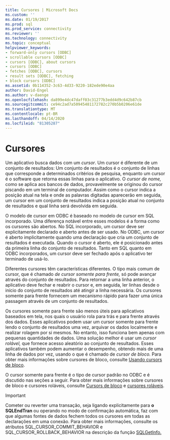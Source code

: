 ```yaml
---
title: Cursores | Microsoft Docs
ms.custom: ''
ms.date: 01/19/2017
ms.prod: sql
ms.prod_service: connectivity
ms.reviewer: ''
ms.technology: connectivity
ms.topic: conceptual
helpviewer_keywords:
- forward-only cursors [ODBC]
- scrollable cursors [ODBC]
- cursors [ODBC], about cursors
- cursors [ODBC]
- fetches [ODBC], cursors
- result sets [ODBC], fetching
- block cursors [ODBC]
ms.assetid: 0b114352-3c63-4d33-9220-182ede90e4aa
author: David-Engel
ms.author: v-daenge
ms.openlocfilehash: da899e4dc47daff03c31277b3edd4d9c642b87cb
ms.sourcegitcommit: ce94c2ad7a50945481172782c270b5b0206e61de
ms.translationtype: MT
ms.contentlocale: pt-BR
ms.lasthandoff: 04/14/2020
ms.locfileid: "81305287"
---
```

# <a name="cursors"></a>Cursores
Um aplicativo busca dados com um *cursor*. Um cursor é diferente de um conjunto de resultados: Um conjunto de resultados é o conjunto de linhas que corresponde a determinados critérios de pesquisa, enquanto um cursor é o software que retorna essas linhas para o aplicativo. O *cursor de nome,* como se aplica aos bancos de dados, provavelmente se originou do cursor piscando em um terminal de computador. Assim como o cursor indica a posição atual na tela e onde as palavras digitadas aparecerão em seguida, um cursor em um conjunto de resultados indica a posição atual no conjunto de resultados e qual linha será devolvida em seguida.  
  
 O modelo de cursor em ODBC é baseado no modelo de cursor em SQL incorporado. Uma diferença notável entre esses modelos é a forma como os cursores são abertos. No SQL incorporado, um cursor deve ser explicitamente declarado e aberto antes de ser usado. No ODBC, um cursor é aberto implicitamente quando uma declaração que cria um conjunto de resultados é executada. Quando o cursor é aberto, ele é posicionado antes da primeira linha do conjunto de resultados. Tanto em SQL quanto em ODBC incorporados, um cursor deve ser fechado após o aplicativo ter terminado de usá-lo.  
  
 Diferentes cursores têm características diferentes. O tipo mais comum de cursor, que é chamado *de cursor somente para frente,* só pode avançar através do conjunto de resultados. Para retornar a uma linha anterior, o aplicativo deve fechar e reabrir o cursor e, em seguida, ler linhas desde o início do conjunto de resultados até atingir a linha necessária. Os cursores somente para frente fornecem um mecanismo rápido para fazer uma única passagem através de um conjunto de resultados.  
  
 Os cursores somente para frente são menos úteis para aplicativos baseados em tela, nos quais o usuário rola para trás e para frente através dos dados. Esses aplicativos podem usar um cursor somente para frente lendo o conjunto de resultados uma vez, arquivar os dados localmente e realizar rolagem por si mesmos. No entanto, isso funciona bem apenas com pequenas quantidades de dados. Uma solução melhor é usar um *cursor rolável,* que fornece acesso aleatório ao conjunto de resultados. Esses aplicativos também podem aumentar o desempenho, obtendo mais de uma linha de dados por vez, usando o que é chamado de *cursor de bloco.* Para obter mais informações sobre cursores de bloco, consulte [Usando cursors de bloco](../../../odbc/reference/develop-app/using-block-cursors.md).  
  
 O cursor somente para frente é o tipo de cursor padrão no ODBC e é discutido nas seções a seguir. Para obter mais informações sobre cursores de bloco e cursores roláveis, consulte [Cursors de bloco](../../../odbc/reference/develop-app/block-cursors.md) e [cursores roláveis](../../../odbc/reference/develop-app/scrollable-cursors.md).  
  
> [!IMPORTANT]  
>  Cometer ou reverter uma transação, seja ligando explicitamente para **o SQLEndTran** ou operando no modo de confirmação automática, faz com que algumas fontes de dados fechem todos os cursores em todas as declarações em uma conexão. Para obter mais informações, consulte os atributos SQL_CURSOR_COMMIT_BEHAVIOR e SQL_CURSOR_ROLLBACK_BEHAVIOR na descrição da função [SQLGetInfo.](../../../odbc/reference/syntax/sqlgetinfo-function.md)

